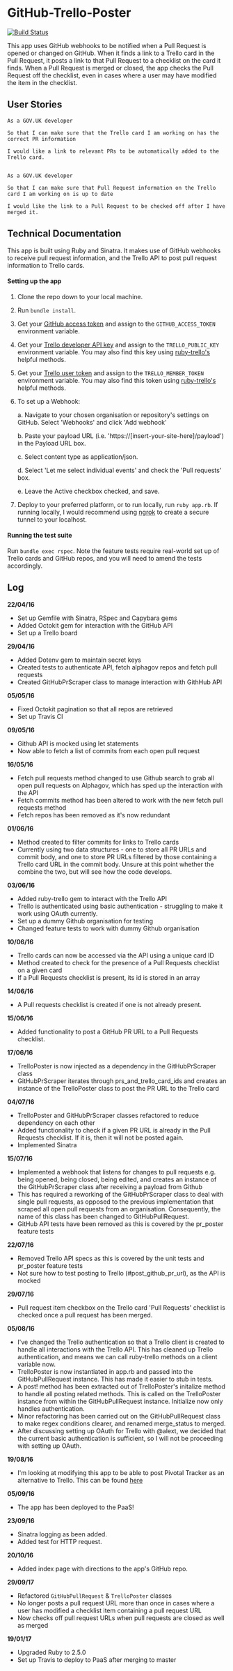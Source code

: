 # GitHub-Trello-Poster
[![Build Status](https://travis-ci.org/emmabeynon/github-trello-poster.svg?branch=master)](https://travis-ci.org/emmabeynon/github-trello-poster)

This app uses GitHub webhooks to be notified when a Pull Request is opened or changed on GitHub.  When it finds a link to a Trello card in the Pull Request, it posts a link to that Pull Request to a checklist on the card it finds.  When a Pull Request is merged or closed, the app checks the Pull Request off the checklist, even in cases where a user may have modified the item in the checklist.

## User Stories
```
As a GOV.UK developer

So that I can make sure that the Trello card I am working on has the correct PR information

I would like a link to relevant PRs to be automatically added to the Trello card.


As a GOV.UK developer

So that I can make sure that Pull Request information on the Trello card I am working on is up to date

I would like the link to a Pull Request to be checked off after I have merged it.
```

## Technical Documentation
This app is built using Ruby and Sinatra.  It makes use of GitHub webhooks to receive pull request information, and the Trello API to post pull request information to Trello cards.

#### Setting up the app
1. Clone the repo down to your local machine.
2. Run `bundle install`.
3. Get your [GitHub access token](https://help.github.com/articles/creating-an-access-token-for-command-line-use/) and assign to the `GITHUB_ACCESS_TOKEN` environment variable.
4. Get your [Trello developer API key](https://trello.com/app-key) and assign to the `TRELLO_PUBLIC_KEY` environment variable. You may also find this key using [ruby-trello's](https://github.com/jeremytregunna/ruby-trello) helpful methods.
5. Get your [Trello user token](https://developers.trello.com/authorize) and assign to the `TRELLO_MEMBER_TOKEN` environment variable. You may also find this token using [ruby-trello's](https://github.com/jeremytregunna/ruby-trello) helpful methods.
6. To set up a Webhook:

    a. Navigate to your chosen organisation or repository's settings on GitHub. Select 'Webhooks' and click 'Add webhook'  

    b. Paste your payload URL (i.e. 'https://[insert-your-site-here]/payload') in the Payload URL box.

    c. Select content type as application/json.

    d. Select 'Let me select individual events' and check the 'Pull requests' box.

    e. Leave the Active checkbox checked, and save.
7. Deploy to your preferred platform, or to run locally, run `ruby app.rb`.  If running locally, I would recommend using [ngrok](https://ngrok.com/) to create a secure tunnel to your localhost.

#### Running the test suite
Run `bundle exec rspec`.
Note the feature tests require real-world set up of Trello cards and GitHub repos, and you will need to amend the tests accordingly.

## Log
**22/04/16**
- Set up Gemfile with Sinatra, RSpec and Capybara gems
- Added Octokit gem for interaction with the GitHub API
- Set up a Trello board

**29/04/16**
- Added Dotenv gem to maintain secret keys
- Created tests to authenticate API, fetch alphagov repos and fetch pull requests
- Created GitHubPrScraper class to manage interaction with GithHub API

**05/05/16**
- Fixed Octokit pagination so that all repos are retrieved
- Set up Travis CI

**09/05/16**
- Github API is mocked using let statements
- Now able to fetch a list of commits from each open pull request

**16/05/16**
- Fetch pull requests method changed to use Github search to grab all open pull requests on Alphagov, which has sped up the interaction with the API
- Fetch commits method has been altered to work with the new fetch pull requests method
- Fetch repos has been removed as it's now redundant

**01/06/16**
- Method created to filter commits for links to Trello cards
- Currently using two data structures - one to store all PR URLs and commit body, and one to store PR URLs filtered by those containing a Trello card URL in the commit body.  Unsure at this point whether the combine the two, but will see how the code develops.

**03/06/16**
- Added ruby-trello gem to interact with the Trello API
- Trello is authenticated using basic authentication - struggling to make it work using OAuth currently.
- Set up a dummy Github organisation for testing
- Changed feature tests to work with dummy Github organisation

**10/06/16**
- Trello cards can now be accessed via the API using a unique card ID
- Method created to check for the presence of a Pull Requests checklist on a given card
- If a Pull Requests checklist is present, its id is stored in an array

**14/06/16**
- A Pull requests checklist is created if one is not already present.

**15/06/16**
- Added functionality to post a GitHub PR URL to a Pull Requests checklist.

**17/06/16**
- TrelloPoster is now injected as a dependency in the GitHubPrScraper class
- GitHubPrScraper iterates through prs_and_trello_card_ids and creates an instance of the TrelloPoster class to post the PR URL to the Trello card

**04/07/16**
- TrelloPoster and GitHubPrScraper classes refactored to reduce dependency on each other
- Added functionality to check if a given PR URL is already in the Pull Requests checklist.  If it is, then it will not be posted again.
- Implemented Sinatra

**15/07/16**
- Implemented a webhook that listens for changes to pull requests e.g. being opened, being closed, being edited, and creates an instance of the GitHubPrScraper class after receiving a payload from Github
- This has required a reworking of the GitHubPrScraper class to deal with single pull requests, as opposed to the previous implementation that scraped all open pull requests from an organisation.  Consequently, the name of this class has been changed to GitHubPullRequest.
- GitHub API tests have been removed as this is covered by the pr_poster feature tests

**22/07/16**
- Removed Trello API specs as this is covered by the unit tests and pr_poster feature tests
- Not sure how to test posting to Trello (#post_github_pr_url), as the API is mocked

**29/07/16**
- Pull request item checkbox on the Trello card 'Pull Requests' checklist is checked once a pull request has been merged.

**05/08/16**
- I've changed the Trello authentication so that a Trello client is created to handle all interactions with the Trello API.  This has cleaned up Trello authentication, and means we can call ruby-trello methods on a client variable now.
- TrelloPoster is now instantiated in app.rb and passed into the GitHubPullRequest instance. This has made it easier to stub in tests.
- A post! method has been extracted out of TrelloPoster's initalize method to handle all posting related methods.  This is called on the TrelloPoster instance from within the GitHubPullRequest instance.  Initialize now only handles authentication.
- Minor refactoring has been carried out on the GitHubPullRequest class to make regex conditions clearer, and renamed merge_status to merged.
- After discussing setting up OAuth for Trello with @alext, we decided that the current basic authentication is sufficient, so I will not be proceeding with setting up OAuth.

**19/08/16**
- I'm looking at modifying this app to be able to post Pivotal Tracker as an alternative to Trello.  This can be found [here](https://github.com/emmabeynon/github-pivotal-poster)

**05/09/16**
- The app has been deployed to the PaaS!

**23/09/16**
- Sinatra logging as been added.
- Added test for HTTP request.

**20/10/16**
- Added index page with directions to the app's GitHub repo.

**29/09/17**
- Refactored `GitHubPullRequest` & `TrelloPoster` classes
- No longer posts a pull request URL more than once in cases where a user has modified a checklist item containing a pull request URL
- Now checks off pull request URLs when pull requests are closed as well as merged

**19/01/17**
- Upgraded Ruby to 2.5.0
- Set up Travis to deploy to PaaS after merging to master
